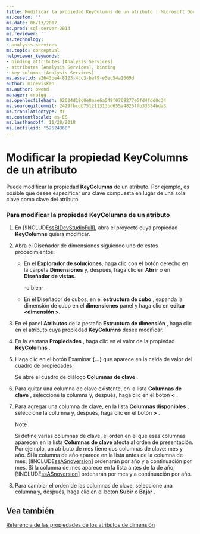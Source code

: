 ```yaml
---
title: Modificar la propiedad KeyColumns de un atributo | Microsoft Docs
ms.custom: ''
ms.date: 06/13/2017
ms.prod: sql-server-2014
ms.reviewer: ''
ms.technology:
- analysis-services
ms.topic: conceptual
helpviewer_keywords:
- binding attributes [Analysis Services]
- attributes [Analysis Services], binding
- key columns [Analysis Services]
ms.assetid: a2643be4-8123-4cc3-baf9-e5ec54a1669d
author: minewiskan
ms.author: owend
manager: craigg
ms.openlocfilehash: 92624d18c0e8aae6a549f0769277e5fd4fdd0c34
ms.sourcegitcommit: 2429fbcdb751211313bd655a4825ffb33354bda3
ms.translationtype: MT
ms.contentlocale: es-ES
ms.lasthandoff: 11/28/2018
ms.locfileid: "52524360"
---
```

# <a name="modify-the-keycolumn-property-of-an-attribute"></a>Modificar la propiedad KeyColumns de un atributo
  Puede modificar la propiedad **KeyColumns** de un atributo. Por ejemplo, es posible que desee especificar una clave compuesta en lugar de una sola clave como clave del atributo.  
  
### <a name="to-modify-the-keycolumns-property-of-an-attribute"></a>Para modificar la propiedad KeyColumns de un atributo  
  
1.  En [!INCLUDE[ssBIDevStudioFull](../../includes/ssbidevstudiofull-md.md)], abra el proyecto cuya propiedad **KeyColumns** quiera modificar.  
  
2.  Abra el Diseñador de dimensiones siguiendo uno de estos procedimientos:  
  
    -   En el **Explorador de soluciones**, haga clic con el botón derecho en la carpeta **Dimensiones** y, después, haga clic en **Abrir** o en **Diseñador de vistas**.  
  
         -o bien-  
  
    -   En el Diseñador de cubos, en el **estructura de cubo** , expanda la dimensión de cubo en el **dimensiones** panel y haga clic en **editar \<dimensión >**.  
  
3.  En el panel **Atributos** de la pestaña **Estructura de dimensión** , haga clic en el atributo cuya propiedad **KeyColumns** desee modificar.  
  
4.  En la ventana **Propiedades** , haga clic en el valor de la propiedad **KeyColumns** .  
  
5.  Haga clic en el botón Examinar **(…)** que aparece en la celda de valor del cuadro de propiedades.  
  
     Se abre el cuadro de diálogo **Columnas de clave** .  
  
6.  Para quitar una columna de clave existente, en la lista **Columnas de clave** , seleccione la columna y, después, haga clic en el botón **\<** .  
  
7.  Para agregar una columna de clave, en la lista **Columnas disponibles** , seleccione la columna y, después, haga clic en el botón **>** .  
  
    > [!NOTE]  
    >  Si define varias columnas de clave, el orden en el que esas columnas aparecen en la lista **Columnas de clave** afecta al orden de presentación. Por ejemplo, un atributo de mes tiene dos columnas de clave: mes y año. Si la columna de año aparece en la lista antes de la columna de mes, [!INCLUDE[ssASnoversion](../../includes/ssasnoversion-md.md)] ordenarán por año y a continuación por mes. Si la columna de mes aparece en la lista antes de la de año, [!INCLUDE[ssASnoversion](../../includes/ssasnoversion-md.md)] ordenarán por mes y a continuación por año.  
  
8.  Para cambiar el orden de las columnas de clave, seleccione una columna y, después, haga clic en el botón **Subir** o **Bajar** .  
  
## <a name="see-also"></a>Vea también  
 [Referencia de las propiedades de los atributos de dimensión](dimension-attribute-properties-reference.md)  
  
  
